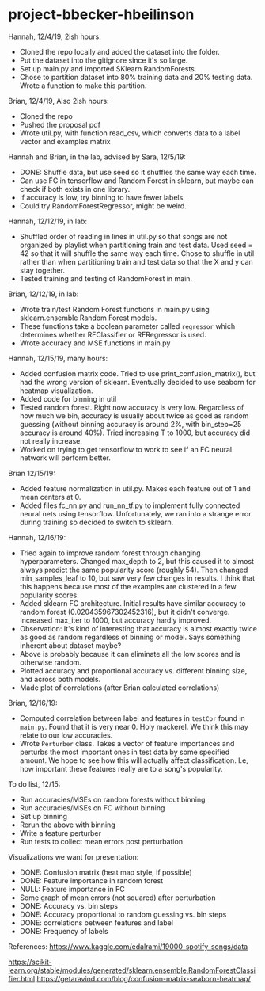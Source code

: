 # project-bbecker-hbeilinson

Hannah, 12/4/19, 2ish hours:
- Cloned the repo locally and added the dataset into the folder.
- Put the dataset into the gitignore since it's so large.
- Set up main.py and imported SKlearn RandomForests.
- Chose to partition dataset into 80% training data and 20% testing data. Wrote a function to make this partition.


Brian, 12/4/19, Also 2ish hours:
- Cloned the repo
- Pushed the proposal pdf
- Wrote util.py, with function read_csv, which converts data to a label vector and examples matrix

Hannah and Brian, in the lab, advised by Sara, 12/5/19:
- DONE: Shuffle data, but use seed so it shuffles the same way each time.
- Can use FC in tensorflow and Random Forest in sklearn, but maybe can check if both exists in one library.
- If accuracy is low, try binning to have fewer labels.
- Could try RandomForestRegressor, might be weird.

Hannah, 12/12/19, in lab:
- Shuffled order of reading in lines in util.py so that songs are not organized by playlist when partitioning train and test data. Used seed = 42 so that it will shuffle the same way each time. Chose to shuffle in util rather than when partitioning train and test data so that the X and y can stay together.
- Tested training and testing of RandomForest in main.

Brian, 12/12/19, in lab:
- Wrote train/test Random Forest functions in main.py using sklearn.ensemble Random Forest models.
- These functions take a boolean parameter called `regressor` which determines whether RFClassifier or RFRegressor is used.
- Wrote accuracy and MSE functions in main.py

Hannah, 12/15/19, many hours:
- Added confusion matrix code. Tried to use print_confusion_matrix(), but had the wrong version of sklearn. Eventually decided to use seaborn for heatmap visualization.
- Added code for binning in util
- Tested random forest. Right now accuracy is very low. Regardless of how much we bin, accuracy is usually about twice as good as random guessing (without binning accuracy is around 2%, with bin_step=25 accuracy is around 40%). Tried increasing T to 1000, but accuracy did not really increase.
- Worked on trying to get tensorflow to work to see if an FC neural network will perform better.

Brian 12/15/19:
- Added feature normalization in util.py. Makes each feature out of 1 and mean centers at 0.
- Added files fc_nn.py and run_nn_tf.py to implement fully connected neural nets using tensorflow. Unfortunately, we ran into a strange error during training so decided to switch to sklearn.

Hannah, 12/16/19:
- Tried again to improve random forest through changing hyperparameters. Changed max_depth to 2, but this caused it to almost always predict the same popularity score (roughly 54). Then changed min_samples_leaf to 10, but saw very few changes in results. I think that this happens because most of the examples are clustered in a few popularity scores.
- Added sklearn FC architecture. Initial results have similar accuracy to random forest (0.020435967302452316), but it didn't converge. Increased max_iter to 1000, but accuracy hardly improved.
- Observation: It's kind of interesting that accuracy is almost exactly twice as good as random regardless of binning or model. Says something inherent about dataset maybe?
- Above is probably because it can eliminate all the low scores and is otherwise random.
- Plotted accuracy and proportional accuracy vs. different binning size, and across both models.
- Made plot of correlations (after Brian calculated correlations)

Brian, 12/16/19:
- Computed correlation between label and features in `testCor` found in `main.py`. Found that it is very near 0. Holy mackerel. We think this may relate to our low accuracies.
- Wrote `Perturber` class. Takes a vector of feature importances and perturbs the most important ones in test data by some specified amount. We hope to see how this will actually affect classification. I.e, how important these features really are to a song's popularity.

To do list, 12/15:
- Run accuracies/MSEs on random forests without binning
- Run accuracies/MSEs on FC without binning
- Set up binning
- Rerun the above with binning
- Write a feature perturber
- Run tests to collect mean errors post perturbation

Visualizations we want for presentation:
- DONE: Confusion matrix (heat map style, if possible)
- DONE: Feature importance in random forest
- NULL: Feature importance in FC
- Some graph of mean errors (not squared) after perturbation
- DONE: Accuracy vs. bin steps
- DONE: Accuracy proportional to random guessing vs. bin steps
- DONE: correlations between features and label
- DONE: Frequency of labels

References:
https://www.kaggle.com/edalrami/19000-spotify-songs/data

https://scikit-learn.org/stable/modules/generated/sklearn.ensemble.RandomForestClassifier.html
https://getaravind.com/blog/confusion-matrix-seaborn-heatmap/
